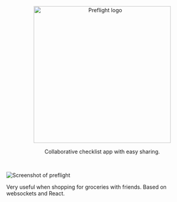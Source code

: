 

<p align="center">
  <a href="https://pre-flight.link" target="_blank" rel="noopener noreferrer">
    <img width="360" src="https://i.imgur.com/7uLjlIt.png" alt="Preflight logo">
  </a>
</p>
<p align="center">Collaborative checklist app with easy sharing.</p>
<br/>

![Screenshot of preflight](https://i.imgur.com/ihgc3tH.png)

Very useful when shopping for groceries with friends.
Based on websockets and React.
